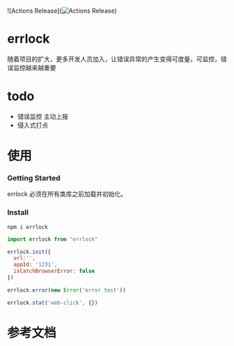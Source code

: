 
![Actions Release](![Actions Release](https://github.com/nanzm/errlock/workflows/Actions%20Release/badge.svg?branch=master))
# errlock 

随着项目的扩大，更多开发人员加入，让错误异常的产生变得可度量，可监控，错误监控越来越重要

# todo
- 错误监控 主动上报
- 侵入式打点

# 使用

### Getting Started
errlock 必须在所有类库之前加载并初始化。

### Install
```shell script
npm i errlock

```
```javascript
import errlock from "errlock"

errlock.init({
  url:'',
  appId: '1231',
  isCatchBrowserError: false
})

errlock.error(new Error('error test'))

errlock.stat('web-click', {})
```

# 参考文档



